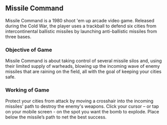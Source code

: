 ## Missile Command
Missile Command is a 1980 shoot 'em up arcade video game.  Released during the Cold War, the player uses a trackball to defend six cities from intercontinental ballistic missiles by launching anti-ballistic missiles from three bases.

### Objective of Game
Missile Command is about taking control of several missile silos and, using their limited supply of warheads, blowing up the incoming wave of enemy missiles that are raining on the field, all with the goal of keeping your cities safe.

### Working of Game
Protect your cities from attack by moving a crosshair into the incoming missiles' path to destroy the enemy's weapons.
Click your cursor – or tap on your mobile screen - on the spot you want the bomb to explode. 
Place below the missile’s path to net the best success.
